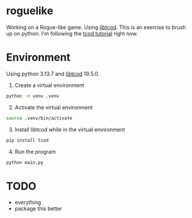 # roguelike
Working on a Rogue-like game. Using [libtcod](https://python-tcod.readthedocs.io). This is an exercise to brush up on python. I'm following the [tcod tutorial](https://python-tcod.readthedocs.io/en/latest/tutorial/part-01.html) right now.
# Environment
Using python 3.13.7 and [libtcod](https://github.com/libtcod/libtcod) 19.5.0.
01. Create a virtual environment 
```bash
python -m venv .venv
```
02. Activate the virtual environment
```bash
source .venv/bin/activate
```
03. Install libtcod while in the virtual environment
```bash
pip install tcod
```
04. Run the program
```bash
python main.py
```
# TODO
- everything
- package this better